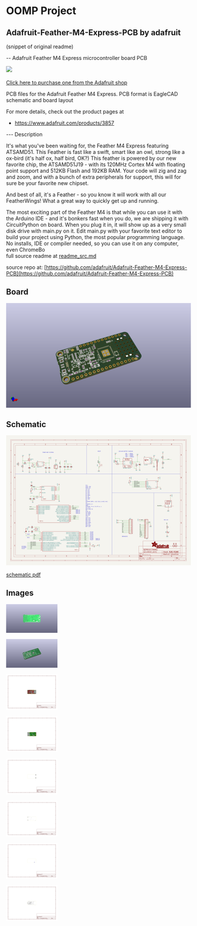 # OOMP Project  
## Adafruit-Feather-M4-Express-PCB  by adafruit  
  
(snippet of original readme)  
  
-- Adafruit Feather M4 Express microcontroller board PCB  
  
<a href="http://www.adafruit.com/products/3857"><img src="assets/image.jpg?raw=true" width="500px"><br/>  
Click here to purchase one from the Adafruit shop</a>  
  
PCB files for the Adafruit Feather M4 Express. PCB format is EagleCAD schematic and board layout  
  
For more details, check out the product pages at  
* https://www.adafruit.com/products/3857  
  
--- Description  
  
It's what you've been waiting for, the Feather M4 Express featuring ATSAMD51. This Feather is fast like a swift, smart like an owl, strong like a ox-bird (it's half ox, half bird, OK?) This feather is powered by our new favorite chip, the ATSAMD51J19 -  with its 120MHz Cortex M4 with floating point support and 512KB Flash and 192KB RAM. Your code will zig and zag and zoom, and with a bunch of extra peripherals for support, this will for sure be your favorite new chipset.  
  
And best of all, it's a Feather - so you know it will work with all our FeatherWings! What a great way to quickly get up and running.  
  
The most exciting part of the Feather M4 is that while you can use it with the Arduino IDE - and it's bonkers fast when you do, we are shipping it with CircuitPython on board. When you plug it in, it will show up as a very small disk drive with main.py on it. Edit main.py with your favorite text editor to build your project using Python, the most popular programming language. No installs, IDE or compiler needed, so you can use it on any computer, even ChromeBo  
  full source readme at [readme_src.md](readme_src.md)  
  
source repo at: [https://github.com/adafruit/Adafruit-Feather-M4-Express-PCB](https://github.com/adafruit/Adafruit-Feather-M4-Express-PCB)  
## Board  
  
[![working_3d.png](working_3d_600.png)](working_3d.png)  
## Schematic  
  
[![working_schematic.png](working_schematic_600.png)](working_schematic.png)  
  
[schematic pdf](working_schematic.pdf)  
## Images  
  
[![working_3D_bottom.png](working_3D_bottom_140.png)](working_3D_bottom.png)  
  
[![working_3D_top.png](working_3D_top_140.png)](working_3D_top.png)  
  
[![working_assembly_page_01.png](working_assembly_page_01_140.png)](working_assembly_page_01.png)  
  
[![working_assembly_page_02.png](working_assembly_page_02_140.png)](working_assembly_page_02.png)  
  
[![working_assembly_page_03.png](working_assembly_page_03_140.png)](working_assembly_page_03.png)  
  
[![working_assembly_page_04.png](working_assembly_page_04_140.png)](working_assembly_page_04.png)  
  
[![working_assembly_page_05.png](working_assembly_page_05_140.png)](working_assembly_page_05.png)  
  
[![working_assembly_page_06.png](working_assembly_page_06_140.png)](working_assembly_page_06.png)  
